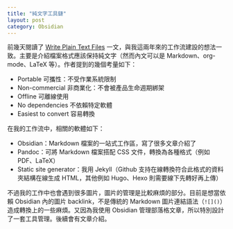 ```yaml
---
title: "純文字工具鏈"
layout: post
category: Obsidian
---
```


前幾天閱讀了 [Write Plain Text Files](https://sive.rs/plaintext) 一文，與我這兩年來的工作流建設的想法一致。主要是介紹檔案格式應該保持純文字（然而內文可以是 Markdown、org-mode、LaTeX 等）。作者提到的幾個考量如下：

- Portable 可攜性：不受作業系統限制
- Non-commercial 非商業化：不會被產品生命週期綁架
- Offline 可離線使用
- No dependencies 不依賴特定軟體
- Easiest to convert 容易轉換

在我的工作流中，相關的軟體如下：

- Obsidian：Markdown 檔案的一站式工作區，寫了很多文章介紹了
- Pandoc：可將 Markdown 檔案搭配 CSS 文件，轉換為各種格式（例如 PDF、LaTeX）
- Static site generator：我用 Jekyll（Github 支持在線轉換符合此格式的資料夾結構在線生成 HTML，其他例如 Hugo、Hexo 則需要線下先轉好再上傳）

不過我的工作中也會遇到很多圖片，圖片的管理是比較麻煩的部分。目前是想當依賴 Obsidian 內的圖片 backlink，不是傳統的 Markdown 圖片連結語法（`![]()`）造成轉換上的一些麻煩。又因為我使用 Obsidian 管理部落格文章，所以特別設計了一套工具管理。後續會有文章介紹。